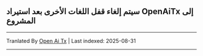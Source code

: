 ## سيتم إلغاء قفل اللغات الأخرى بعد استيراد OpenAiTx إلى المشروع

---

Tranlated By [Open Ai Tx](https://github.com/OpenAiTx/OpenAiTx) | Last indexed: 2025-08-31

---